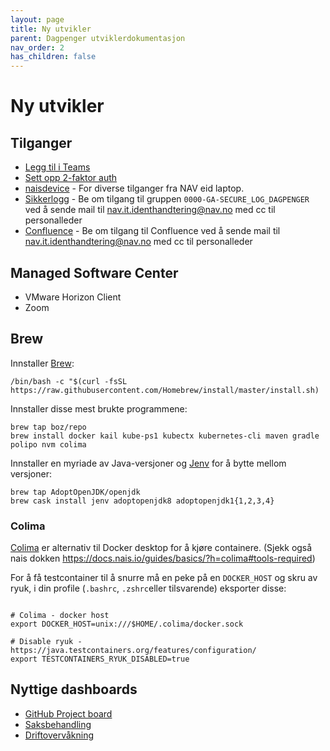 ```yaml
---
layout: page
title: Ny utvikler
parent: Dagpenger utviklerdokumentasjon
nav_order: 2
has_children: false
---
```


# Ny utvikler

## Tilganger 

- [Legg til i Teams](https://teams.microsoft.com/l/channel/19%3a78080dcbfa6d4d449642aa7c64f02a72%40thread.tacv2/General?groupId=4edb2ce5-4f0e-4f6f-9b82-b8e75e9dd09e&tenantId=62366534-1ec3-4962-8869-9b5535279d0b)
- [Sett opp 2-faktor auth](https://myaccount.microsoft.com/)
- [naisdevice](https://doc.nais.io/device/) - For diverse tilganger fra NAV eid laptop.
- [Sikkerlogg](https://logs.adeo.no/goto/04048e28592b631c5279309c1adc00d0) - Be om tilgang til gruppen ```0000-GA-SECURE_LOG_DAGPENGER``` ved å sende mail til nav.it.identhandtering@nav.no med cc til personalleder 
- [Confluence](https://confluence.adeo.no/) - Be om tilgang til Confluence ved å sende mail til nav.it.identhandtering@nav.no med cc til personalleder

## Managed Software Center
- VMware Horizon Client
- Zoom

## Brew

Innstaller [Brew](https://brew.sh/):

```/bin/bash -c "$(curl -fsSL https://raw.githubusercontent.com/Homebrew/install/master/install.sh)```

Innstaller disse mest brukte programmene: 

```
brew tap boz/repo
brew install docker kail kube-ps1 kubectx kubernetes-cli maven gradle polipo nvm colima
```

Innstaller en myriade av Java-versjoner og [Jenv](https://www.jenv.be/) for å bytte mellom versjoner:

```
brew tap AdoptOpenJDK/openjdk
brew cask install jenv adoptopenjdk8 adoptopenjdk1{1,2,3,4}
```

### Colima

[Colima](https://github.com/abiosoft/colima) er alternativ til Docker desktop for å kjøre containere. (Sjekk også nais dokken https://docs.nais.io/guides/basics/?h=colima#tools-required)

For å få testcontainer til å snurre må en peke på en `DOCKER_HOST` og skru av ryuk, i din profile (`.bashrc`, `.zshrc`eller tilsvarende) eksporter disse: 

```shell

# Colima - docker host
export DOCKER_HOST=unix:///$HOME/.colima/docker.sock

# Disable ryuk - https://java.testcontainers.org/features/configuration/
export TESTCONTAINERS_RYUK_DISABLED=true
```


## Nyttige dashboards

- [GitHub Project board](https://github.com/orgs/navikt/projects/18)
- [Saksbehandling](https://grafana.adeo.no/d/QGnD4iGGz/team-dagpenger-saksbehandling?orgId=1&refresh=30s&from=now-3h&to=now)
- [Driftovervåkning](https://grafana.adeo.no/d/cpFY0XiWz/digitale-dagpenger-drift-dashboard?orgId=1&refresh=30s)

